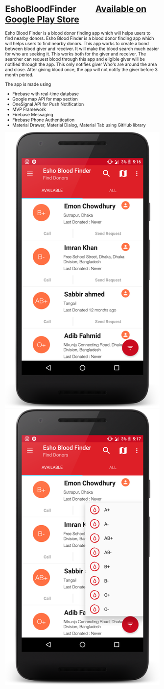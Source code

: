 # EshoBloodFinder  &emsp;&emsp;<a href="https://play.google.com/store/apps/details?id=com.app.appathon.blooddonateapp&hl=en">Available on Google Play Store</a>
Esho Blood Finder is a blood donor finding app which will helps users to find nearby donors. Esho Blood Finder is a blood donor finding app which will helps users to find nearby donors. This app works to create a bond between blood giver and receiver. It will make the blood search much easier for who are seeking it. This works both for the giver and receiver. The searcher can request blood through this app and eligible giver will be notified through the app. This only notifies giver Who's are around the area and close. After giving blood once, the app will not notify the giver before 3 month period.

The app is made using
- Firebase with real-time database
- Google map API for map section
- OneSignal API for Push Notification
- MVP Framework
- Firebase Messaging
- Firebase Phone Authentication
- Material Drawer, Material Dialog, Material Tab using GitHub library

<img src="https://github.com/afratul-taohid/EshoBloodFinder/blob/master/device-2017-10-18-051638.png" alt="Blood Finder">
<img src="https://github.com/afratul-taohid/EshoBloodFinder/blob/master/device-2017-10-18-051725.png" alt="Blood Finder">

